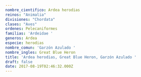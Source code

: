 ```yaml
---
nombre_cientifico: Ardea herodias
reinos: "Animalia"
divisiones: "Chordata"
clases: "Aves"
ordenes: Pelecaniformes
familias: 'Ardeidae '
generos: Ardea
especie: herodias
nombre_comun: 'Garzón Azulado '
nombre_ingles: Great Blue Heron
title: 'Ardea herodias, Great Blue Heron, Garzón Azulado '
draft: false
date: 2017-08-19T02:46:32.000Z
---
```


